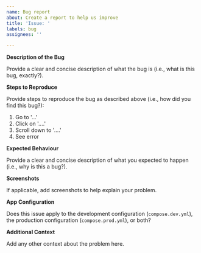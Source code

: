 ```yaml
---
name: Bug report
about: Create a report to help us improve
title: 'Issue: '
labels: bug
assignees: ''

---
```


**Description of the Bug**

Provide a clear and concise description of what the bug is (i.e., what is this bug, exactly?).

**Steps to Reproduce**

Provide steps to reproduce the bug as described above (i.e., how did you find this bug?):

1. Go to '...'
2. Click on '....'
3. Scroll down to '....'
4. See error

**Expected Behaviour**

Provide a clear and concise description of what you expected to happen (i.e., why is this a bug?).

**Screenshots**

If applicable, add screenshots to help explain your problem.

**App Configuration**

Does this issue apply to the development configuration (`compose.dev.yml`), the production configuration (`compose.prod.yml`), or both?

**Additional Context**

Add any other context about the problem here.
